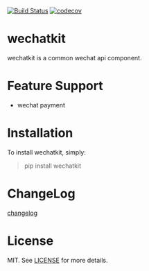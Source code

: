 [![Build Status](https://travis-ci.org/istommao/wechatkit.svg?branch=master)](https://travis-ci.org/istommao/wechatkit)
[![codecov](https://codecov.io/gh/istommao/wechatkit/branch/master/graph/badge.svg)](https://codecov.io/gh/istommao/wechatkit)

# wechatkit
wechatkit is a common wechat api component.

# Feature Support
- wechat payment

# Installation

To install wechatkit, simply:

> pip install wechatkit


# ChangeLog

[changelog](changelog.md)

# License

MIT. See [LICENSE](https://github.com/istommao/wechatkit/blob/master/LICENSE) for more details.
